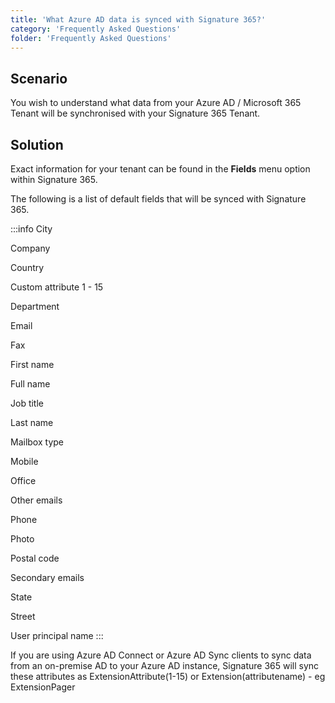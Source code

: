 ```yaml
---
title: 'What Azure AD data is synced with Signature 365?'
category: 'Frequently Asked Questions'
folder: 'Frequently Asked Questions'
---
```


## Scenario

You wish to understand what data from your Azure AD / Microsoft 365 Tenant will be synchronised with your Signature 365 Tenant.

## Solution

Exact information for your tenant can be found in the **Fields** menu option within Signature 365.  

The following is a list of default fields that will be synced with Signature 365.

:::info
City

Company

Country

Custom attribute 1 - 15

Department

Email

Fax

First name

Full name

Job title

Last name

Mailbox type

Mobile

Office

Other emails

Phone

Photo

Postal code

Secondary emails

State

Street

User principal name
:::

If you are using Azure AD Connect or Azure AD Sync clients to sync data from an on-premise AD to your Azure AD instance, Signature 365 will sync these attributes as ExtensionAttribute(1-15) or Extension(attributename) - eg ExtensionPager